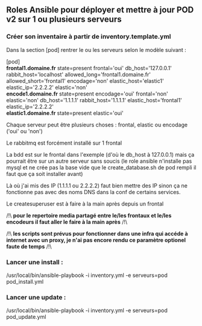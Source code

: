 ## Roles Ansible pour déployer et mettre à jour POD v2 sur 1 ou plusieurs serveurs

### Créer son inventaire à partir de inventory.template.yml  
  
Dans la section [pod] rentrer le ou les serveurs selon le modèle suivant :  
  
[pod]  
**frontal1.domaine.fr** state=present frontal='oui' db_host='127.0.0.1' rabbit_host='localhost' allowed_long='frontal1.domaine.fr' allowed_short='frontal1'  encodage='non' elastic_host='elastic1' elastic_ip='2.2.2.2' elastic='non'  
**encode1.domaine.fr** state=present encodage='oui' frontal='non' elastic='non' db_host='1.1.1.1' rabbit_host='1.1.1.1' elastic_host='frontal1' elastic_ip='2.2.2.2'  
**elastic1.domaine.fr** state=present elastic='oui'  
  
Chaque serveur peut être plusieurs choses : frontal, elastic ou encodage ('oui' ou 'non')  

Le rabbitmq est forcément installé sur 1 frontal  

La bdd est sur le frontal dans l'exemple (d'où le db_host à 127.0.0.1) mais ça pourrait être sur un autre serveur sans soucis (le role ansible n'installe pas mysql et ne crée pas la base vide que le create_database.sh de pod rempli il faut que ça soit installer avant)  

Là où j'ai mis des IP (1.1.1.1 ou 2.2.2.2) faut bien mettre des IP sinon ça ne fonctionne pas avec des noms DNS dans la conf de certains services.  

Le createsuperuser est à faire à la main après depuis un frontal

/!\  **pour le repertoire media partagé entre le/les frontaux et le/les encodeurs il faut aller le faire à la main après** /!\  
  
/!\ **les scripts sont prévus pour fonctionner dans une infra qui accéde à internet avec un proxy, je n'ai pas encore rendu ce paramètre optionel faute de temps** /!\

### Lancer une install :

/usr/local/bin/ansible-playbook  -i inventory.yml -e serveurs=pod pod_install.yml

### Lancer une update :

/usr/local/bin/ansible-playbook  -i inventory.yml -e serveurs=pod pod_update.yml
